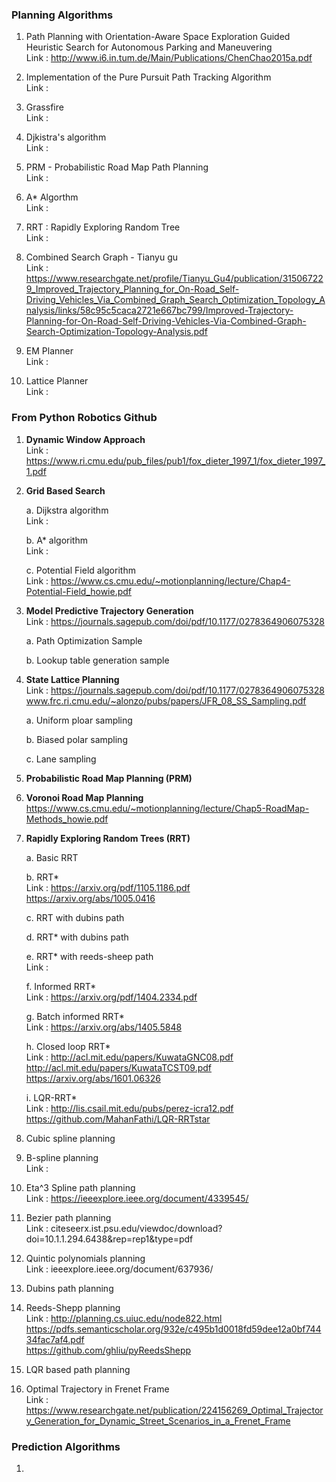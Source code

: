 ### Planning Algorithms
1. Path  Planning  with  Orientation-Aware  Space  Exploration  Guided Heuristic  Search  for  Autonomous  Parking  and  Maneuvering <br />
   Link : http://www.i6.in.tum.de/Main/Publications/ChenChao2015a.pdf
   
2. Implementation of the Pure Pursuit Path Tracking Algorithm <br />
   Link : 

3. Grassfire <br />
   Link : 
   
4. Djkistra's algorithm <br />
   Link :
   
5. PRM - Probabilistic Road Map Path Planning <br />
   Link : 

6. A* Algorthm <br />
   Link : 

7. RRT : Rapidly Exploring Random Tree <br />
   Link : 

8. Combined Search Graph - Tianyu gu <br />
   Link : https://www.researchgate.net/profile/Tianyu_Gu4/publication/315067229_Improved_Trajectory_Planning_for_On-Road_Self-Driving_Vehicles_Via_Combined_Graph_Search_Optimization_Topology_Analysis/links/58c95c5caca2721e667bc799/Improved-Trajectory-Planning-for-On-Road-Self-Driving-Vehicles-Via-Combined-Graph-Search-Optimization-Topology-Analysis.pdf

9. EM Planner <br />
   Link :

10. Lattice Planner <br />
   Link : 


### From Python Robotics Github

1. **Dynamic Window Approach** <br /> Link : https://www.ri.cmu.edu/pub_files/pub1/fox_dieter_1997_1/fox_dieter_1997_1.pdf

2. **Grid Based Search**

   a. Dijkstra algorithm <br /> Link : 

   b. A* algorithm <br /> Link : 

   c. Potential Field algorithm <br /> Link : https://www.cs.cmu.edu/~motionplanning/lecture/Chap4-Potential-Field_howie.pdf

3. **Model Predictive Trajectory Generation** <br /> Link : https://journals.sagepub.com/doi/pdf/10.1177/0278364906075328
   
   a. Path Optimization Sample
   
   b. Lookup table generation sample
   
4. **State Lattice Planning** <br /> Link : https://journals.sagepub.com/doi/pdf/10.1177/0278364906075328 <br /> <t> www.frc.ri.cmu.edu/~alonzo/pubs/papers/JFR_08_SS_Sampling.pdf

   a. Uniform ploar sampling
   
   b. Biased polar sampling
   
   c. Lane sampling
   
5. **Probabilistic Road Map Planning (PRM)**

6. **Voronoi Road Map Planning** <br /> https://www.cs.cmu.edu/~motionplanning/lecture/Chap5-RoadMap-Methods_howie.pdf

7. **Rapidly Exploring Random Trees (RRT)**
   
   a. Basic RRT
   
   b. RRT* <br /> Link : https://arxiv.org/pdf/1105.1186.pdf <br /> <t />      https://arxiv.org/abs/1005.0416
   
   c. RRT with dubins path
   
   d. RRT* with dubins path
   
   e. RRT* with reeds-sheep path <br /> Link : 
   
   f. Informed RRT* <br /> Link : https://arxiv.org/pdf/1404.2334.pdf
   
   g. Batch informed RRT* <br /> Link : https://arxiv.org/abs/1405.5848
   
   h. Closed loop RRT* <br /> Link : http://acl.mit.edu/papers/KuwataGNC08.pdf <br /> <t /> http://acl.mit.edu/papers/KuwataTCST09.pdf <br /> https://arxiv.org/abs/1601.06326
   
   i. LQR-RRT* <br /> Link : http://lis.csail.mit.edu/pubs/perez-icra12.pdf <br /> <t /> https://github.com/MahanFathi/LQR-RRTstar

8. Cubic spline planning

9. B-spline planning <br /> Link : 

10. Eta^3 Spline path planning <br /> Link : https://ieeexplore.ieee.org/document/4339545/

11. Bezier path planning <br /> Link : citeseerx.ist.psu.edu/viewdoc/download?doi=10.1.1.294.6438&rep=rep1&type=pdf

12. Quintic polynomials planning <br /> Link : ieeexplore.ieee.org/document/637936/

13. Dubins path planning 

14. Reeds-Shepp planning <br /> Link : http://planning.cs.uiuc.edu/node822.html <br /> <t /> https://pdfs.semanticscholar.org/932e/c495b1d0018fd59dee12a0bf74434fac7af4.pdf <br /> <t /> https://github.com/ghliu/pyReedsShepp

15. LQR based path planning

16. Optimal Trajectory in Frenet Frame <br /> Link : https://www.researchgate.net/publication/224156269_Optimal_Trajectory_Generation_for_Dynamic_Street_Scenarios_in_a_Frenet_Frame 







### Prediction Algorithms

1.  

